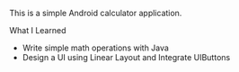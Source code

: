 This is a simple Android calculator application.


What I Learned
* Write simple math operations with Java
* Design a UI using Linear Layout and Integrate UIButtons

